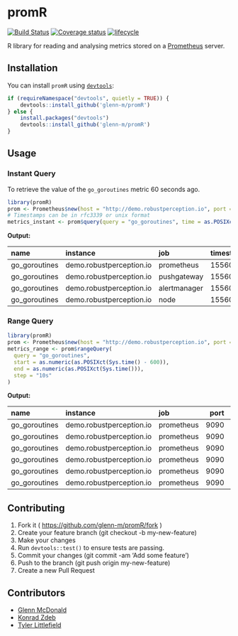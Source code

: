 
<!-- README.md is generated from README.Rmd. Please edit that file -->

# promR

[![Build
Status](https://travis-ci.org/glenn-m/promR.svg?branch=master)](https://travis-ci.org/glenn-m/promR)
[![Coverage
status](https://codecov.io/gh/glenn-m/promR/branch/master/graph/badge.svg)](https://codecov.io/github/glenn-m/promR?branch=master)
[![lifecycle](https://img.shields.io/badge/lifecycle-experimental-orange.svg)](https://www.tidyverse.org/lifecycle/#experimental)

R library for reading and analysing metrics stored on a
[Prometheus](https://prometheus.io/) server.

## Installation

You can install `promR` using
[`devtools`](https://github.com/r-lib/devtools):

``` r
if (requireNamespace("devtools", quietly = TRUE)) {
    devtools::install_github('glenn-m/promR')
} else {
    install.packages("devtools")
    devtools::install_github('glenn-m/promR')
}
```

## Usage

### Instant Query

To retrieve the value of the `go_goroutines` metric 60 seconds ago.

``` r
library(promR)
prom <- Prometheus$new(host = "http://demo.robustperception.io", port = 9090)
# Timestamps can be in rfc3339 or unix format
metrics_instant <- prom$query(query = "go_goroutines", time = as.POSIXct(Sys.time() - 60))
```

**Output:**

| name           | instance                 | job          | timestamp      | value | port |
| :------------- | :----------------------- | :----------- | :------------- | :---- | ---: |
| go\_goroutines | demo.robustperception.io | prometheus   | 1556034455.403 | 95    | 9090 |
| go\_goroutines | demo.robustperception.io | pushgateway  | 1556034455.403 | 42    | 9091 |
| go\_goroutines | demo.robustperception.io | alertmanager | 1556034455.403 | 34    | 9093 |
| go\_goroutines | demo.robustperception.io | node         | 1556034455.403 | 9     | 9100 |

### Range Query

``` r
library(promR)
prom <- Prometheus$new(host = "http://demo.robustperception.io", port = 9090)
metrics_range <- prom$rangeQuery(
  query = "go_goroutines",
  start = as.numeric(as.POSIXct(Sys.time() - 600)),
  end = as.numeric(as.POSIXct(Sys.time())),
  step = "10s"
)
```

**Output:**

| **name**       | instance                 | job        | port | timestamp      | value |
| :------------- | :----------------------- | :--------- | ---: | :------------- | :---- |
| go\_goroutines | demo.robustperception.io | prometheus | 9090 | 1556033915.739 | 95    |
| go\_goroutines | demo.robustperception.io | prometheus | 9090 | 1556033925.739 | 95    |
| go\_goroutines | demo.robustperception.io | prometheus | 9090 | 1556033935.739 | 95    |
| go\_goroutines | demo.robustperception.io | prometheus | 9090 | 1556033945.739 | 96    |
| go\_goroutines | demo.robustperception.io | prometheus | 9090 | 1556033955.739 | 95    |
| go\_goroutines | demo.robustperception.io | prometheus | 9090 | 1556033965.739 | 95    |

## Contributing

1.  Fork it ( <https://github.com/glenn-m/promR/fork> )
2.  Create your feature branch (git checkout -b my-new-feature)
3.  Make your changes
4.  Run `devtools::test()` to ensure tests are passing.
5.  Commit your changes (git commit -am ‘Add some feature’)
6.  Push to the branch (git push origin my-new-feature)
7.  Create a new Pull Request

## Contributors

  - [Glenn McDonald](https://github.com/glenn-m)
  - [Konrad Zdeb](https://github.com/konradedgar)
  - [Tyler Littlefield](https://github.com/tyluRp)
